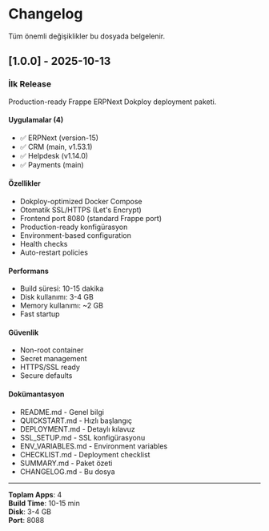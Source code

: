 # Changelog

Tüm önemli değişiklikler bu dosyada belgelenir.

## [1.0.0] - 2025-10-13

### İlk Release

Production-ready Frappe ERPNext Dokploy deployment paketi.

#### Uygulamalar (4)
- ✅ ERPNext (version-15)
- ✅ CRM (main, v1.53.1)
- ✅ Helpdesk (v1.14.0)
- ✅ Payments (main)

#### Özellikler
- Dokploy-optimized Docker Compose
- Otomatik SSL/HTTPS (Let's Encrypt)
- Frontend port 8080 (standard Frappe port)
- Production-ready konfigürasyon
- Environment-based configuration
- Health checks
- Auto-restart policies

#### Performans
- Build süresi: 10-15 dakika
- Disk kullanımı: 3-4 GB
- Memory kullanımı: ~2 GB
- Fast startup

#### Güvenlik
- Non-root container
- Secret management
- HTTPS/SSL ready
- Secure defaults

#### Dokümantasyon
- README.md - Genel bilgi
- QUICKSTART.md - Hızlı başlangıç
- DEPLOYMENT.md - Detaylı kılavuz
- SSL_SETUP.md - SSL konfigürasyonu
- ENV_VARIABLES.md - Environment variables
- CHECKLIST.md - Deployment checklist
- SUMMARY.md - Paket özeti
- CHANGELOG.md - Bu dosya

---

**Toplam Apps**: 4  
**Build Time**: 10-15 min  
**Disk**: 3-4 GB  
**Port**: 8088
